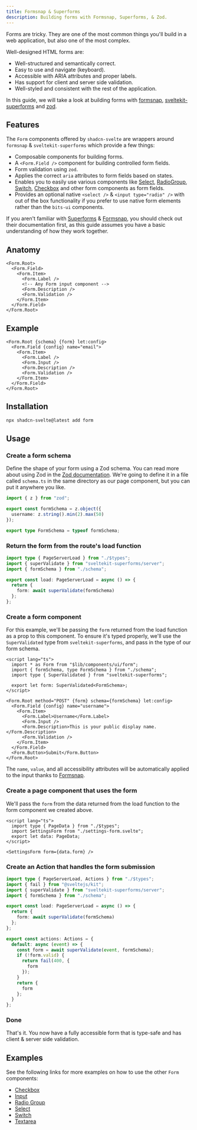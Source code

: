 ```yaml
---
title: Formsnap & Superforms
description: Building forms with Formsnap, Superforms, & Zod.
---
```


<script>
	import { Steps, ComponentPreview, FormPreview } from '@/components/docs';
</script>

Forms are tricky. They are one of the most common things you'll build in a web application, but also one of the most complex.

Well-designed HTML forms are:

- Well-structured and semantically correct.
- Easy to use and navigate (keyboard).
- Accessible with ARIA attributes and proper labels.
- Has support for client and server side validation.
- Well-styled and consistent with the rest of the application.

In this guide, we will take a look at building forms with [formsnap](https://formsnap.dev), [sveltekit-superforms](https://superforms.rocks) and [zod](https://zod.dev).

## Features

The `Form` components offered by `shadcn-svelte` are wrappers around `formsnap` & `sveltekit-superforms` which provide a few things:

- Composable components for building forms.
- A `<Form.Field />` component for building controlled form fields.
- Form validation using `zod`.
- Applies the correct `aria` attributes to form fields based on states.
- Enables you to easily use various components like [Select](/docs/components/select), [RadioGroup](/docs/components/radio-group), [Switch](/docs/components/switch), [Checkbox](/docs/components/checkbox) and other form components as form fields.
- Provides an optional native `<select />` & `<input type="radio" />` with out of the box functionality if you prefer to use native form elements rather than the `bits-ui` components.

If you aren't familiar with [Superforms](https://superforms.rocks) & [Formsnap](https://formsnap.dev), you should check out their documentation first, as this guide assumes you have a basic understanding of how they work together.

## Anatomy

```svelte
<Form.Root>
  <Form.Field>
    <Form.Item>
      <Form.Label />
      <!-- Any Form input component -->
      <Form.Description />
      <Form.Validation />
    </Form.Item>
  </Form.Field>
</Form.Root>
```

## Example

```svelte
<Form.Root {schema} {form} let:config>
  <Form.Field {config} name="email">
    <Form.Item>
      <Form.Label />
      <Form.Input />
      <Form.Description />
      <Form.Validation />
    </Form.Item>
  </Form.Field>
</Form.Root>
```

## Installation

```bash
npx shadcn-svelte@latest add form
```

## Usage

<Steps>

### Create a form schema

Define the shape of your form using a Zod schema. You can read more about using Zod in the [Zod documentation](https://zod.dev). We're going to define it in a file called `schema.ts` in the same directory as our page component, but you can put it anywhere you like.

```ts title="src/routes/settings/schema.ts" showLineNumbers
import { z } from "zod";

export const formSchema = z.object({
  username: z.string().min(2).max(50)
});

export type FormSchema = typeof formSchema;
```

### Return the form from the route's load function

```ts title="src/routes/settings/+page.server.ts" showLineNumbers
import type { PageServerLoad } from "./$types";
import { superValidate } from "sveltekit-superforms/server";
import { formSchema } from "./schema";

export const load: PageServerLoad = async () => {
  return {
    form: await superValidate(formSchema)
  };
};
```

### Create a form component

For this example, we'll be passing the `form` returned from the load function as a prop to this component. To ensure it's typed properly, we'll use the `SuperValidated` type from `sveltekit-superforms`, and pass in the type of our form schema.

```svelte title="src/routes/settings/settings-form.svelte" showLineNumbers
<script lang="ts">
  import * as Form from "$lib/components/ui/form";
  import { formSchema, type FormSchema } from "./schema";
  import type { SuperValidated } from "sveltekit-superforms";

  export let form: SuperValidated<FormSchema>;
</script>

<Form.Root method="POST" {form} schema={formSchema} let:config>
  <Form.Field {config} name="username">
    <Form.Item>
      <Form.Label>Username</Form.Label>
      <Form.Input />
      <Form.Description>This is your public display name.</Form.Description>
      <Form.Validation />
    </Form.Item>
  </Form.Field>
  <Form.Button>Submit</Form.Button>
</Form.Root>
```

The `name`, `value`, and all accessibility attributes will be automatically applied to the input thanks to [Formsnap](https://formsnap.dev).

### Create a page component that uses the form

We'll pass the `form` from the data returned from the load function to the form component we created above.

```svelte title="src/routes/settings/+page.svelte" showLineNumbers
<script lang="ts">
  import type { PageData } from "./$types";
  import SettingsForm from "./settings-form.svelte";
  export let data: PageData;
</script>

<SettingsForm form={data.form} />
```

### Create an Action that handles the form submission

```ts title="src/routes/settings/+page.server.ts" showLineNumbers {1-2,12-24}
import type { PageServerLoad, Actions } from "./$types";
import { fail } from "@sveltejs/kit";
import { superValidate } from "sveltekit-superforms/server";
import { formSchema } from "./schema";

export const load: PageServerLoad = async () => {
  return {
    form: await superValidate(formSchema)
  };
};

export const actions: Actions = {
  default: async (event) => {
    const form = await superValidate(event, formSchema);
    if (!form.valid) {
      return fail(400, {
        form
      });
    }
    return {
      form
    };
  }
};
```

### Done

That's it. You now have a fully accessible form that is type-safe and has client & server side validation.

<FormPreview />

</Steps>

## Examples

See the following links for more examples on how to use the other `Form` components:

- [Checkbox](/docs/components/checkbox#form)
- [Input](/docs/components/input#form)
- [Radio Group](/docs/components/radio-group#form)
- [Select](/docs/components/select#form)
- [Switch](/docs/components/switch#form)
- [Textarea](/docs/components/textarea#form)
